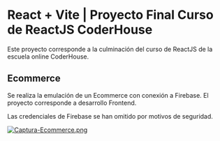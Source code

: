# React + Vite | Proyecto Final Curso de ReactJS CoderHouse

Este proyecto corresponde a la culminación del curso de ReactJS de la escuela online CoderHouse.

## Ecommerce
Se realiza la emulación de un Ecommerce con conexión a Firebase.
El proyecto corresponde a desarrollo Frontend.

Las credenciales de Firebase se han omitido por motivos de seguridad.

[![Captura-Ecommerce.png](https://i.postimg.cc/y8Vz1Q8j/Captura-Ecommerce.png)](https://postimg.cc/zVPQpkWH)


